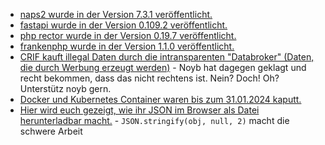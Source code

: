 * [naps2 wurde in der Version 7.3.1 veröffentlicht.](https://github.com/cyanfish/naps2/releases/tag/v7.3.1)
* [fastapi wurde in der Version 0.109.2 veröffentlicht.](https://github.com/tiangolo/fastapi/releases/tag/0.109.2)
* [php rector wurde in der Version 0.19.7 veröffentlicht.](https://github.com/rectorphp/rector/releases/tag/0.19.7)
* [frankenphp wurde in der Version 1.1.0 veröffentlicht.](https://github.com/dunglas/frankenphp/releases/tag/v1.1.0)
* [CRIF kauft illegal Daten durch die intransparenten "Databroker" (Daten, die durch Werbung erzeugt werden)](https://noyb.eu/de/data-trading-between-credit-agency-and-address-trader-illegal) - Noyb hat dagegen geklagt und recht bekommen, dass das nicht rechtens ist. Nein? Doch! Oh? Unterstütz noyb gern.
* [Docker und Kubernetes Container waren bis zum 31.01.2024 kaputt.](https://www.bleepingcomputer.com/news/security/leaky-vessels-flaws-allow-hackers-to-escape-docker-runc-containers/)
* [Hier wird euch gezeigt, wie ihr JSON im Browser als Datei herunterladbar macht.](https://www.30secondsofcode.org/js/s/json-to-file/) - `JSON.stringify(obj, null, 2)` macht die schwere Arbeit
